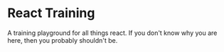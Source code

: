 # React Training

A training playground for all things react. If you don't know why you are here, then you probably shouldn't be.